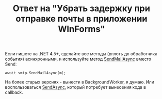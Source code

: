 ﻿---
title: "Ответ на \"Убрать задержку при отправке почты в приложении WInForms\""
se.owner.user_id: 240512
se.owner.display_name: "MSDN.WhiteKnight"
se.owner.link: "https://ru.stackoverflow.com/users/240512/msdn-whiteknight"
se.answer_id: 873864
se.question_id: 873826
se.post_type: answer
se.is_accepted: True
---
<p>Если пишете на .NET 4.5+, сделайте все методы (вплоть до обработчика события) асинхронными, и используйте метод <a href="https://msdn.microsoft.com/ru-ru/library/hh193922%28v=vs.110%29.aspx?f=255&amp;MSPPError=-2147217396" rel="nofollow noreferrer">SendMailAsync</a> вместо Send:</p>

<pre><code>await smtp.SendMailAsync(m);
</code></pre>

<p>На более старых версиях - вынести в BackgroundWorker, я думаю. Или  воспользоваться <a href="https://msdn.microsoft.com/ru-ru/library/x5x13z6h(v=vs.110).aspx" rel="nofollow noreferrer">SendAsync</a>, который потребует вынесения кода в callback.</p>
